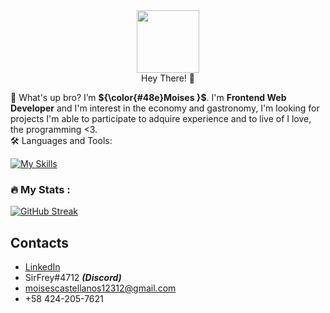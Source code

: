 <div id="header" align="center">
  <img src="https://media.giphy.com/media/M9gbBd9nbDrOTu1Mqx/giphy.gif" width="100"/>
  <br/>
  <span>Hey There! 👋</span>
</div>



 👋 What's up bro? I’m <strong>${\color{#48e}Moises }$</strong>.
  I'm **Frontend Web Developer** and I'm interest in the economy and gastronomy,  I'm looking for projects I'm able to participate to adquire experience and to live of I love, the programming <3.<br/>
🛠️ Languages and Tools:

  [![My Skills](https://skillicons.dev/icons?i=js,html,css,react,next,webpack,vite,vercel)](https://skillicons.dev)


### :fire: My Stats :
[![GitHub Streak](https://streak-stats.demolab.com?user=SirFrey&theme=monokai&hide_border=true&mode=weekly)](https://git.io/streak-stats)
## Contacts

- [LinkedIn](https://www.linkedin.com/in/moisesln)
- SirFrey#4712 ***(Discord)***
- moisescastellanos12312@gmail.com
- +58 424-205-7621
